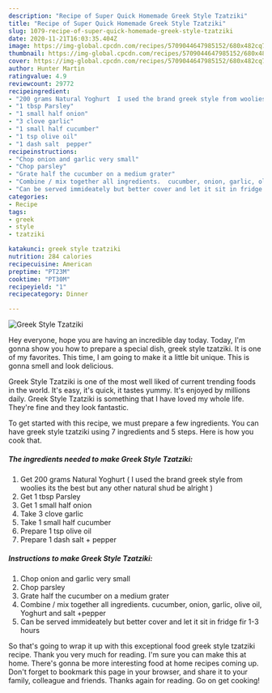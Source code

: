 ```yaml
---
description: "Recipe of Super Quick Homemade Greek Style Tzatziki"
title: "Recipe of Super Quick Homemade Greek Style Tzatziki"
slug: 1079-recipe-of-super-quick-homemade-greek-style-tzatziki
date: 2020-11-21T16:03:35.404Z
image: https://img-global.cpcdn.com/recipes/5709044647985152/680x482cq70/greek-style-tzatziki-recipe-main-photo.jpg
thumbnail: https://img-global.cpcdn.com/recipes/5709044647985152/680x482cq70/greek-style-tzatziki-recipe-main-photo.jpg
cover: https://img-global.cpcdn.com/recipes/5709044647985152/680x482cq70/greek-style-tzatziki-recipe-main-photo.jpg
author: Hunter Martin
ratingvalue: 4.9
reviewcount: 29772
recipeingredient:
- "200 grams Natural Yoghurt  I used the brand greek style from woolies its the best but any other natural shud be alright "
- "1 tbsp Parsley"
- "1 small half onion"
- "3 clove garlic"
- "1 small half cucumber"
- "1 tsp olive oil"
- "1 dash salt  pepper"
recipeinstructions:
- "Chop onion and garlic very small"
- "Chop parsley"
- "Grate half the cucumber on a medium grater"
- "Combine / mix together all ingredients.  cucumber, onion, garlic, olive oil, Yoghurt and salt +pepper"
- "Can be served immideately but better cover and let it sit in fridge fir 1-3 hours"
categories:
- Recipe
tags:
- greek
- style
- tzatziki

katakunci: greek style tzatziki 
nutrition: 284 calories
recipecuisine: American
preptime: "PT23M"
cooktime: "PT30M"
recipeyield: "1"
recipecategory: Dinner

---
```



![Greek Style Tzatziki](https://img-global.cpcdn.com/recipes/5709044647985152/680x482cq70/greek-style-tzatziki-recipe-main-photo.jpg)

Hey everyone, hope you are having an incredible day today. Today, I'm gonna show you how to prepare a special dish, greek style tzatziki. It is one of my favorites. This time, I am going to make it a little bit unique. This is gonna smell and look delicious.



Greek Style Tzatziki is one of the most well liked of current trending foods in the world. It's easy, it's quick, it tastes yummy. It's enjoyed by millions daily. Greek Style Tzatziki is something that I have loved my whole life. They're fine and they look fantastic.


To get started with this recipe, we must prepare a few ingredients. You can have greek style tzatziki using 7 ingredients and 5 steps. Here is how you cook that.

<!--inarticleads1-->

##### The ingredients needed to make Greek Style Tzatziki:

1. Get 200 grams Natural Yoghurt ( I used the brand greek style from woolies its the best but any other natural shud be alright )
1. Get 1 tbsp Parsley
1. Get 1 small half onion
1. Take 3 clove garlic
1. Take 1 small half cucumber
1. Prepare 1 tsp olive oil
1. Prepare 1 dash salt + pepper




<!--inarticleads2-->

##### Instructions to make Greek Style Tzatziki:

1. Chop onion and garlic very small
1. Chop parsley
1. Grate half the cucumber on a medium grater
1. Combine / mix together all ingredients.  cucumber, onion, garlic, olive oil, Yoghurt and salt +pepper
1. Can be served immideately but better cover and let it sit in fridge fir 1-3 hours




So that's going to wrap it up with this exceptional food greek style tzatziki recipe. Thank you very much for reading. I'm sure you can make this at home. There's gonna be more interesting food at home recipes coming up. Don't forget to bookmark this page in your browser, and share it to your family, colleague and friends. Thanks again for reading. Go on get cooking!
